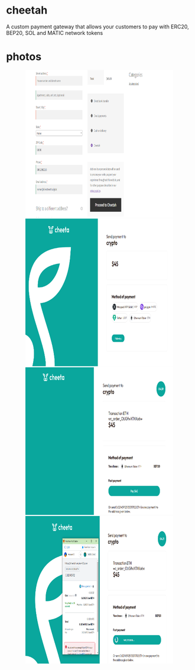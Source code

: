 # cheetah
A custom payment gateway that allows your customers to pay with ERC20, BEP20, SOL and MATIC network tokens

# photos
<div align="center">
<code><img height="400" width = "400" src="https://github.com/DigitalAgency711/cheetah/blob/main/cryptohome/images/readme1.png"></code>
<code><img height="400" width = "400" src="https://github.com/DigitalAgency711/cheetah/blob/main/cryptohome/images/readme2.png"></code>
<code><img height="400" width = "400" src="https://github.com/DigitalAgency711/cheetah/blob/main/cryptohome/images/readme3.png"></code>
<code><img height="400" width = "400" src="https://github.com/DigitalAgency711/cheetah/blob/main/cryptohome/images/readme4.png"></code>
</div>